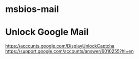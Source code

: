 # msbios-mail

# Unlock Google Mail
https://accounts.google.com/DisplayUnlockCaptcha
https://support.google.com/accounts/answer/6010255?hl=en